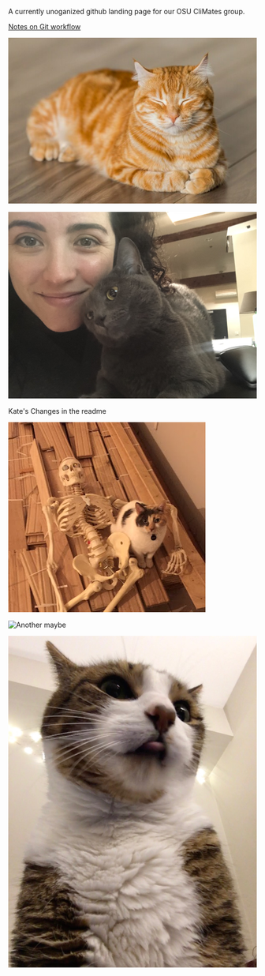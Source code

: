 A currently unoganized github landing page for our OSU CliMates group. 

[Notes on Git workflow](workflow.md)

![needsCatPic](catpic.jpg)

![Needs more cat pics](jen-and-nimbus-lovetea.jpeg)


Kate's Changes in the readme 

![Needs even more cat pics](scylla_with_bones.JPG)


![Another maybe](porter.jpg)


![all the cats](chestnut.jpeg)
